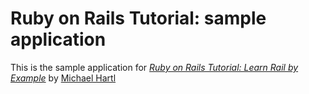 # Ruby on Rails Tutorial: sample application

This is the sample application for
[*Ruby on Rails Tutorial: Learn Rail by Example*](http://railstutorial.org/)
by [Michael Hartl](http://michaelhartl.com)
